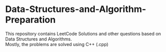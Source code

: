 # Data-Structures-and-Algorithm-Preparation

This repository contains LeetCode Solutions and other questions based on Data Structures and Algorithms.
<br>
Mostly, the problems are solved using C++ (.cpp)
